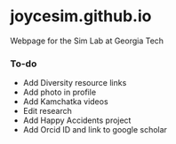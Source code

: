 # joycesim.github.io

Webpage for the Sim Lab at Georgia Tech

### To-do
* Add Diversity resource links
* Add photo in profile
* Add Kamchatka videos
* Edit research
* Add Happy Accidents project
* Add Orcid ID and link to google scholar
